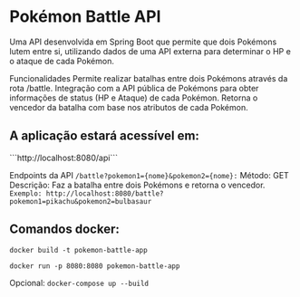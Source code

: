 <h1>Pokémon Battle API</h1>


Uma API desenvolvida em Spring Boot que permite que dois Pokémons lutem entre si, utilizando dados de uma API externa para determinar o HP e o ataque de cada Pokémon.

Funcionalidades
Permite realizar batalhas entre dois Pokémons através da rota /battle.
Integração com a API pública de Pokémons para obter informações de status (HP e Ataque) de cada Pokémon.
Retorna o vencedor da batalha com base nos atributos de cada Pokémon.

<h2>A aplicação estará acessível em:</h2>
```http://localhost:8080/api```

Endpoints da API
```/battle?pokemon1={nome}&pokemon2={nome}:```
Método: GET
Descrição: Faz a batalha entre dois Pokémons e retorna o vencedor.
```Exemplo: http://localhost:8080/battle?pokemon1=pikachu&pokemon2=bulbasaur```

<h2>Comandos docker:</h2>

```docker build -t pokemon-battle-app```

```docker run -p 8080:8080 pokemon-battle-app```

Opcional: 
```docker-compose up --build```

